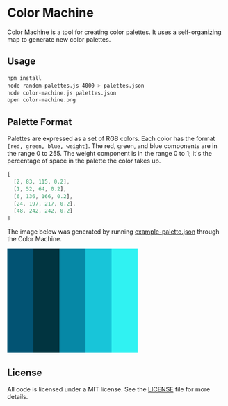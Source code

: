 # Color Machine #

Color Machine is a tool for creating color palettes. It uses a self-organizing
map to generate new color palettes.

## Usage ##

```bash
npm install
node random-palettes.js 4000 > palettes.json
node color-machine.js palettes.json
open color-machine.png
```

## Palette Format ##

Palettes are expressed as a set of RGB colors. Each color has the format
`[red, green, blue, weight]`. The red, green, and blue components are in the
range 0 to 255. The weight component is in the range 0 to 1; it's the percentage
of space in the palette the color takes up.

```javascript
[
  [2, 83, 115, 0.2],
  [1, 52, 64, 0.2],
  [6, 136, 166, 0.2],
  [24, 197, 217, 0.2],
  [48, 242, 242, 0.2]
]
```

The image below was generated by running [example-palette.json](example-palette.json)
through the Color Machine.

![An example palette with a lot of blues.](example-palette.png)

## License ##

All code is licensed under a MIT license. See the [LICENSE](LICENSE) file for
more details.
